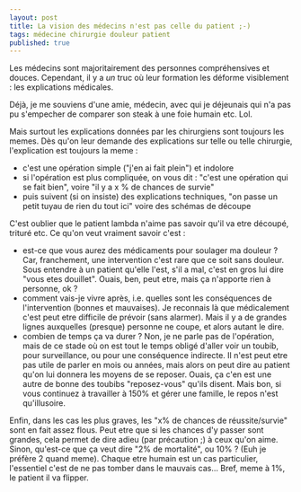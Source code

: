 ```yaml
---
layout: post
title: La vision des médecins n'est pas celle du patient ;-)
tags: médecine chirurgie douleur patient
published: true
---
```


Les médecins sont majoritairement des personnes compréhensives et douces.
Cependant, il y a *un* truc où leur formation les déforme visiblement : les explications médicales.

Déjà, je me souviens d'une amie, médecin, avec qui je déjeunais qui n'a pas pu s'empecher de comparer son steak à une foie humain etc. Lol.

Mais surtout les explications données par les chirurgiens sont toujours les memes. Dès qu'on leur demande des explications sur telle ou telle chirurgie, l'explication est toujours la meme :

* c'est une opération simple ("j'en ai fait plein") et indolore 
* si l'opération est plus compliquée, on vous dit : "c'est une opération qui se fait bien", voire "il y a x % de chances de survie"
* puis suivent (si on insiste) des explications techniques, "on passe un petit tuyau de rien du tout ici" voire des schémas de découpe

C'est oublier que le patient lambda n'aime pas savoir qu'il va etre découpé, trituré etc. Ce qu'on veut vraiment savoir c'est :

* est-ce que vous aurez des médicaments pour soulager ma douleur ? Car, franchement, une intervention c'est rare que ce soit sans douleur. Sous entendre à un patient qu'elle l'est, s'il a mal, c'est en gros lui dire "vous etes douillet". Ouais, ben, peut etre, mais ça n'apporte rien à personne, ok ?
* comment vais-je vivre après, i.e. quelles sont les conséquences de l'intervention (bonnes et mauvaises). Je reconnais là que médicalement c'est peut etre difficile de prévoir (sans alarmer). Mais il y a de grandes lignes auxquelles (presque) personne ne coupe, et alors autant le dire.
* combien de temps ça va durer ? Non, je ne parle pas de l'opération, mais de ce stade où on est tout le temps obligé d'aller voir un toubib, pour surveillance, ou pour une conséquence indirecte. Il n'est peut etre pas utile de parler en mois ou années, mais alors on peut dire au patient qu'on lui donnera les moyens de se reposer. Ouais, ça c'en est une autre de bonne des toubibs "reposez-vous" qu'ils disent. Mais bon, si vous continuez à travailler à 150% et gérer une famille, le repos n'est qu'illusoire.

Enfin, dans les cas les plus graves, les "x% de chances de réussite/survie" sont en fait assez flous. Peut etre que si les chances d'y passer sont grandes, cela permet de dire adieu (par précaution ;) à ceux qu'on aime. Sinon, qu'est-ce que ça veut dire "2% de mortalité", ou 10% ? (Euh je préfère 2 quand meme). Chaque etre humain est un cas particulier, l'essentiel c'est de ne pas tomber dans le mauvais cas... Bref, meme à 1%, le patient il va flipper.

